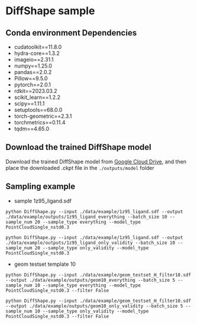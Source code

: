 # DiffShape sample

## Conda environment Dependencies
- cudatoolkit==11.8.0
- hydra-core==1.3.2
- imageio==2.31.1
- numpy==1.25.0
- pandas==2.0.2
- Pillow==9.5.0
- pytorch==2.0.1
- rdkit==2023.03.2
- scikit_learn==1.2.2
- scipy==1.11.1
- setuptools==68.0.0
- torch-geometric==2.3.1
- torchmetrics==0.11.4
- tqdm==4.65.0

## Download the trained DiffShape model
Download the trained DiffShape model from [Google Cloud Drive](https://drive.google.com/drive/folders/1qTRhD-CvgXCE9cvWX5dHEzDxHsPH6Qck), and then place the downloaded .ckpt file in the ```./outputs/model``` folder

## Sampling example
- sample 1z95_ligand.sdf
```
python DiffShape.py --input ./data/example/1z95_ligand.sdf --output ./data/example/outputs/1z95_ligand_everything --batch_size 10 --sample_num 20 --sample_type everything --model_type PointCloudSingle_nstd0.3
```
```
python DiffShape.py --input ./data/example/1z95_ligand.sdf --output ./data/example/outputs/1z95_ligand_only_validity --batch_size 10 --sample_num 20 --sample_type only_validity --model_type PointCloudSingle_nstd0.3
```
- geom testset template 10
```
python DiffShape.py --input ./data/example/geom_testset_H_filter10.sdf --output ./data/example/outputs/geom10_everything --batch_size 5 --sample_num 10 --sample_type everything --model_type PointCloudSingle_nstd0.3 --filter False
```
```
python DiffShape.py --input ./data/example/geom_testset_H_filter10.sdf --output ./data/example/outputs/geom10_only_validity --batch_size 5 --sample_num 10 --sample_type only_validity --model_type PointCloudSingle_nstd0.3 --filter False
```

